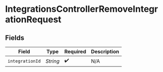 # IntegrationsControllerRemoveIntegrationRequest


## Fields

| Field              | Type               | Required           | Description        |
| ------------------ | ------------------ | ------------------ | ------------------ |
| `integrationId`    | *String*           | :heavy_check_mark: | N/A                |